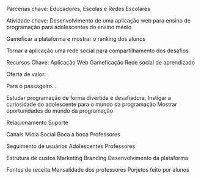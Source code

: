 Parcerias chave:
Educadores, Escolas e Redes Escolares

Atividade chave:
Desenvolvimento de uma aplicação web para ensino de programação para adolescentes do ensino médio

Gameficar a plataforma e mostrar o ranking dos alunos

Tornar a aplicação uma rede social para compartilhamento dos desafios.

Recursos Chave:
Aplicação Web
Gameficação
Rede social de aprendizado

Oferta de valor:

Para o passageiro...

Estudar programação de forma divertida e desafiadora,
Instigar a curiosidade do adolescente para o mundo da programação
Mostrar oportunidades do mundo da programação

Relacionamento
Suporte

Canais
Midia Social
Boca a boca
Professores

Seguimento de usuários
Adolescentes
Professores

Estrutura de custos
Marketing
Branding
Desenvolvimento da plataforma

Fontes de receita
Mensalidade dos professores
Porjetos feito por alunos
